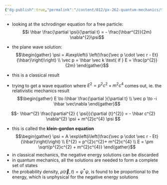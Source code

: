 ```yaml
---
{"dg-publish":true,"permalink":"/content/012/px-262-quantum-mechanics/term-2/n-relativity-and-quantum-mechanics/px-262-n1-klein-gordon-equation/","noteIcon":"1","created":"2025-08-27T13:15:23.442+01:00","updated":"2025-03-10T11:46:51.000+00:00"}
---
```


- looking at the schrodinger equation for a free particle:
$$i \hbar \frac{\partial \psi}{\partial t} = - \frac{\hbar^{2}}{2m} \nabla^{2}\psi$$
- the plane wave solution:
$$\begin{gather}
\psi = A\exp\left(i \left(\frac{\vec p \cdot \vec r - Et}{\hbar}\right)\right) \\
\vec p = \hbar \vec k \text{ if } E = \frac{p^{2}}{2m}
\end{gather}$$
- this is a classical result

- trying to get a wave equation where $E^{2} = p^{2}c^{2} + m^{2}c^{4}$ comes out, ie. the relativistic mechanics result
$$\begin{gather}
E \to i\hbar \frac{\partial }{\partial t} \\
\vec p \to -i \hbar \vec\nabla 
\end{gather}$$

$$- \hbar^{2} \frac{\partial^{2} { \psi}}{\partial {t}^{2}} = - \hbar c^{2} \nabla^{2} \psi + m^{2}c^{4} \psi $$
- this is called the **klein-gordon equation**
$$\begin{gather}
\psi = A \exp\left(i\left(\frac{\vec p \cdot \vec r - Et}{\hbar}\right)\right) \\
 E^{2} = p^{2}c^{2}+ m^{2}c^{4} \\
 E = \pm \sqrt{p^{2}c^{2} + m^{2}c^{4}}
\end{gather}$$
- in classical mechanics, the negative energy solutions can be discarded
- in quantum mechanics, all the solutions are needed to form a complete set of states
- the probability density, $\rho(\vec r, t) = \psi^{*}\psi$, is found to be proportional to the energy, which is unphysical for the negative energy solutions
